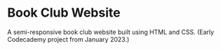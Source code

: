 # Book Club Website
A semi-responsive book club website built using HTML and CSS. (Early Codecademy project from January 2023.) 
